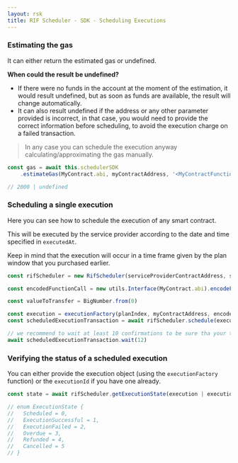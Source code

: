 ```yaml
---
layout: rsk
title: RIF Scheduler - SDK - Scheduling Executions
---
```


### Estimating the gas

It can either return the estimated gas or undefined.

**When could the result be undefined?**

* If there were no funds in the account at the moment of the estimation, it would result undefined, but as soon as funds are available, the result will change automatically.
* It can also result undefined if the address or any other parameter provided is incorrect, in that case, you would need to provide the correct information before scheduling, to avoid the execution charge on a failed transaction.

> In any case you can schedule the execution anyway calculating/approximating the gas manually.

```javascript
const gas = await this.schedulerSDK
    .estimateGas(MyContract.abi, myContractAddress, '<MyContractFunction>', [arrayOfMyContractFunctionParameters])

// 2000 | undefined
```

### Scheduling a single execution

Here you can see how to schedule the execution of any smart contract.

This will be executed by the service provider according to the date and time specified in `executedAt`.

Keep in mind that the execution will occur in a time frame given by the plan window that you purchased earlier.

```javascript
const rifScheduler = new RifScheduler(serviceProviderContractAddress, signer);

const encodedFunctionCall = new utils.Interface(MyContract.abi).encodeFunctionData('<MyContractFunction>', [arrayOfMyContractFunctionParameters])

const valueToTransfer = BigNumber.from(0)

const execution = executionFactory(planIndex, myContractAddress, encodedMethodCall, gas, executeAt, valueToTransfer, yourAccountAddress)
const scheduledExecutionTransaction = await rifScheduler.schedule(execution)

// we recommend to wait at least 10 confirmations to be sure tha your transaction was processed correctly.
await scheduledExecutionTransaction.wait(12)
```

### Verifying the status of a scheduled execution

You can either provide the execution object (using the `executionFactory` function) or the `executionId` if you have one already.

```javascript
const state = await rifScheduler.getExecutionState(execution | executionId)

// enum ExecutionState {
//   Scheduled = 0,
//   ExecutionSuccessful = 1,
//   ExecutionFailed = 2,
//   Overdue = 3,
//   Refunded = 4,
//   Cancelled = 5
// }
```
